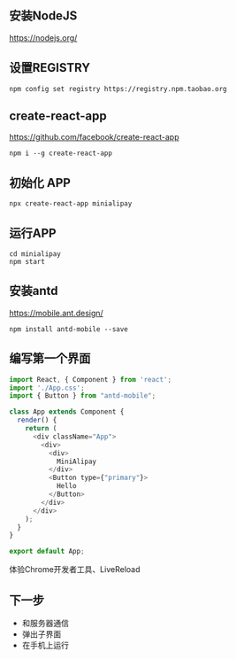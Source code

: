 ## 安装NodeJS

https://nodejs.org/

## 设置REGISTRY

```
npm config set registry https://registry.npm.taobao.org
```

## create-react-app

https://github.com/facebook/create-react-app

```
npm i --g create-react-app
```
## 初始化 APP

```
npx create-react-app minialipay
```

## 运行APP

```
cd minialipay
npm start
```

## 安装antd
https://mobile.ant.design/

```
npm install antd-mobile --save
```

## 编写第一个界面
```javascript
import React, { Component } from 'react';
import './App.css';
import { Button } from "antd-mobile";

class App extends Component {
  render() {
    return (
      <div className="App">
        <div>
          <div>
            MiniAlipay
          </div>
          <Button type={"primary"}>
            Hello
          </Button>
        </div>
      </div>
    );
  }
}

export default App;
```

体验Chrome开发者工具、LiveReload


## 下一步

* 和服务器通信
* 弹出子界面
* 在手机上运行
